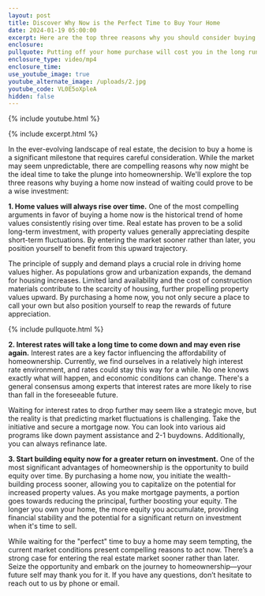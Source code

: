 ```yaml
---
layout: post
title: Discover Why Now is the Perfect Time to Buy Your Home
date: 2024-01-19 05:00:00
excerpt: Here are the top three reasons why you should consider buying ASAP.
enclosure:
pullquote: Putting off your home purchase will cost you in the long run.
enclosure_type: video/mp4
enclosure_time:
use_youtube_image: true
youtube_alternate_image: /uploads/2.jpg
youtube_code: VL0E5oXpleA
hidden: false
---
```

{% include youtube.html %}

{% include excerpt.html %}

In the ever-evolving landscape of real estate, the decision to buy a home is a significant milestone that requires careful consideration. While the market may seem unpredictable, there are compelling reasons why now might be the ideal time to take the plunge into homeownership. We'll explore the top three reasons why buying a home now instead of waiting could prove to be a wise investment:

**1\. Home values will always rise over time.** One of the most compelling arguments in favor of buying a home now is the historical trend of home values consistently rising over time. Real estate has proven to be a solid long-term investment, with property values generally appreciating despite short-term fluctuations. By entering the market sooner rather than later, you position yourself to benefit from this upward trajectory.

The principle of supply and demand plays a crucial role in driving home values higher. As populations grow and urbanization expands, the demand for housing increases. Limited land availability and the cost of construction materials contribute to the scarcity of housing, further propelling property values upward. By purchasing a home now, you not only secure a place to call your own but also position yourself to reap the rewards of future appreciation.

{% include pullquote.html %}

**2\. Interest rates will take a long time to come down and may even rise again.** Interest rates are a key factor influencing the affordability of homeownership. Currently, we find ourselves in a relatively high interest rate environment, and rates could stay this way for a while. No one knows exactly what will happen, and economic conditions can change. There's a general consensus among experts that interest rates are more likely to rise than fall in the foreseeable future.

Waiting for interest rates to drop further may seem like a strategic move, but the reality is that predicting market fluctuations is challenging. Take the initiative and secure a mortgage now. You can look into various aid programs like down payment assistance and 2-1 buydowns. Additionally, you can always refinance late.

**3\. Start building equity now for a greater return on investment.** One of the most significant advantages of homeownership is the opportunity to build equity over time. By purchasing a home now, you initiate the wealth-building process sooner, allowing you to capitalize on the potential for increased property values. As you make mortgage payments, a portion goes towards reducing the principal, further boosting your equity. The longer you own your home, the more equity you accumulate, providing financial stability and the potential for a significant return on investment when it's time to sell.

While waiting for the "perfect" time to buy a home may seem tempting, the current market conditions present compelling reasons to act now. There’s a strong case for entering the real estate market sooner rather than later. Seize the opportunity and embark on the journey to homeownership—your future self may thank you for it. If you have any questions, don’t hesitate to reach out to us by phone or email.